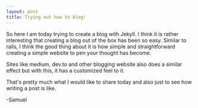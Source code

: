 ```yaml
---
layout: post
title: Trying out how to blog!
---
```


So here I am today trying to create a blog with Jekyll. I think it is rather interesting that creating a blog out of the box has been so easy. Similar to rails, I think the good thing about it is how simple and straightforward creating a simple website to pen your thought has become.

Sites like medium, dev.to and other blogging website also does a similar effect but with this, it has a customized feel to it.

That's pretty much what I would like to share today and also just to see how writing a post is like.

-Samuel
